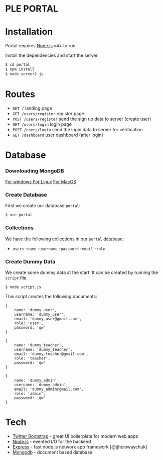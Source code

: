 # PLE  PORTAL

# Installation

Portal requires [Node.js](https://nodejs.org/) v4+ to run.

Install the dependencies  and start the server.

```sh
$ cd portal
$ npm install
$ node server2.js
```

# Routes

  - `GET /`  landing page
  - `GET /users/register`  register page
  - `POST /users/register`  send the sign up data to server (create user)
  - `GET /users/login` login page
  - `POST /users/login` send the login data to server for verification
  - `GET /dashboard` user dashboard (after login)


# Database
### Downloading MongoDB
[For windows ](https://docs.mongodb.com/manual/tutorial/install-mongodb-on-windows/)
[For Linux](https://docs.mongodb.com/manual/administration/install-on-linux/)
[For MacOS](https://docs.mongodb.com/manual/tutorial/install-mongodb-on-os-x/)

### Create Database

First we create our database `portal`:
```sh
$ use portal
```
### Collections
We have the following collections in our `portal` database:
* `users`
-`name`
-`username`
-`password`
-`email`
-`role`

### Create Dummy Data
We create some dummy data at the start.
It can be created by running the `script` file.
```
$ node script.js
```

This script creates the following documents:
```
{
    name: 'dummy_user',
    username: 'dummy_user',
    email: 'dummy_user@gmail.com',
    role: 'user',
    password: 'qw'
}

{
    name: 'dummy_teacher',
    username: 'dummy_teacher',
    email: 'dummy_teacher@gmail.com',
    role: 'teacher',
    password: 'qw'
}

{
    name: 'dummy_admin',
    username: 'dummy_admin',
    email: 'dummy_admin@gmail.com',
    role: 'admin',
    password: 'qw'
}
```



# Tech

* [Twitter Bootstrap]() - great UI boilerplate for modern web apps
* [Node.js]() - evented I/O for the backend
* [Express]() - fast node.js network app framework [@tjholowaychuk]
* [Mongodb](https://docs.mongodb.com/manual/introduction) - document based database

